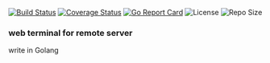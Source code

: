 [![Build Status](https://travis-ci.com/axetroy/terminal.svg?token=QMG6TLRNwECnaTsy6ssj&branch=master)](https://travis-ci.com/axetroy/terminal)
[![Coverage Status](https://coveralls.io/repos/github/axetroy/terminal/badge.svg?branch=master)](https://coveralls.io/github/axetroy/terminal?branch=master)
[![Go Report Card](https://goreportcard.com/badge/github.com/axetroy/terminal)](https://goreportcard.com/report/github.com/axetroy/terminal)
![License](https://img.shields.io/github/license/axetroy/terminal.svg)
![Repo Size](https://img.shields.io/github/repo-size/axetroy/terminal.svg)

### web terminal for remote server

write in Golang